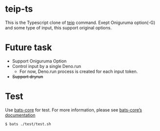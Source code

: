 # teip-ts

This is the Typescript clone of [teip](https://github.com/greymd/teip) command.
Exept Oniguruma option(-G) and some type of input, this support original options.

# Future task

- Support Oniguruma Option
- Control input by a single Deno.run
  - For now, Deno.run process is created for each input token.
- ~~Support dryrun~~

# Test
Use [bats-core](https://github.com/bats-core/bats-core) for test.
For more information, please see [bats-core’s documentation](https://bats-core.readthedocs.io/en/stable/index.html)

```
$ bats ./test/test.sh
```
